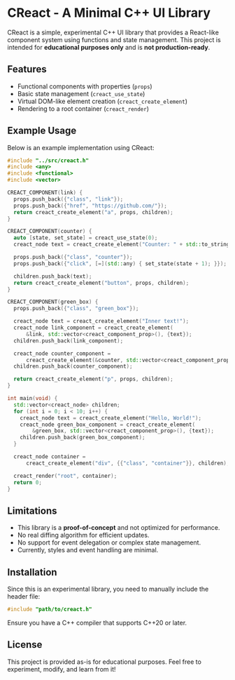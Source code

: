 # CReact - A Minimal C++ UI Library

CReact is a simple, experimental C++ UI library that provides a React-like component system using functions and state management. This project is intended for **educational purposes only** and is **not production-ready**.

## Features

- Functional components with properties (`props`)
- Basic state management (`creact_use_state`)
- Virtual DOM-like element creation (`creact_create_element`)
- Rendering to a root container (`creact_render`)

## Example Usage

Below is an example implementation using CReact:

```cpp
#include "../src/creact.h"
#include <any>
#include <functional>
#include <vector>

CREACT_COMPONENT(link) {
  props.push_back({"class", "link"});
  props.push_back({"href", "https://github.com/"});
  return creact_create_element("a", props, children);
}

CREACT_COMPONENT(counter) {
  auto [state, set_state] = creact_use_state(0);
  creact_node text = creact_create_element("Counter: " + std::to_string(state));

  props.push_back({"class", "counter"});
  props.push_back({"click", [=](std::any) { set_state(state + 1); }});

  children.push_back(text);
  return creact_create_element("button", props, children);
}

CREACT_COMPONENT(green_box) {
  props.push_back({"class", "green_box"});

  creact_node text = creact_create_element("Inner text!");
  creact_node link_component = creact_create_element(
      &link, std::vector<creact_component_prop>(), {text});
  children.push_back(link_component);

  creact_node counter_component =
      creact_create_element(&counter, std::vector<creact_component_prop>(), {});
  children.push_back(counter_component);

  return creact_create_element("p", props, children);
}

int main(void) {
  std::vector<creact_node> children;
  for (int i = 0; i < 10; i++) {
    creact_node text = creact_create_element("Hello, World!");
    creact_node green_box_component = creact_create_element(
        &green_box, std::vector<creact_component_prop>(), {text});
    children.push_back(green_box_component);
  }

  creact_node container =
      creact_create_element("div", {{"class", "container"}}, children);

  creact_render("root", container);
  return 0;
}
```

## Limitations

- This library is a **proof-of-concept** and not optimized for performance.
- No real diffing algorithm for efficient updates.
- No support for event delegation or complex state management.
- Currently, styles and event handling are minimal.

## Installation

Since this is an experimental library, you need to manually include the header file:

```cpp
#include "path/to/creact.h"
```

Ensure you have a C++ compiler that supports C++20 or later.

## License

This project is provided as-is for educational purposes. Feel free to experiment, modify, and learn from it!
